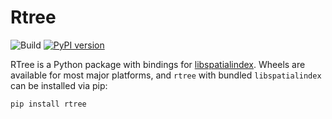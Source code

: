 Rtree
=====

![Build](https://github.com/Toblerity/rtree/workflows/Build/badge.svg)
[![PyPI version](https://badge.fury.io/py/Rtree.svg)](https://badge.fury.io/py/Rtree)

RTree is a Python package with bindings for [libspatialindex](https://github.com/libspatialindex/libspatialindex). Wheels are available for most major platforms, and `rtree` with bundled `libspatialindex` can be installed via pip:
```
pip install rtree
```

